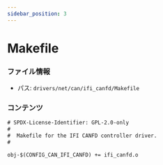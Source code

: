 ```yaml
---
sidebar_position: 3
---
```

# Makefile

### ファイル情報

- パス: `drivers/net/can/ifi_canfd/Makefile`

### コンテンツ

```txt
# SPDX-License-Identifier: GPL-2.0-only
#
#  Makefile for the IFI CANFD controller driver.
#

obj-$(CONFIG_CAN_IFI_CANFD) += ifi_canfd.o

```
